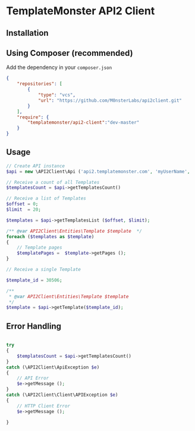 TemplateMonster API2 Client
===========================

Installation
------------

Using Composer (recommended)
----------------------------

Add the dependency in  your `composer.json`

``` json
{
    "repositories": [
        {
            "type": "vcs",
            "url": "https://github.com/M0nsterLabs/api2client.git"
        }
    ],
    "require": {
        "templatemonster/api2-client":"dev-master"
    }
}

```
Usage
-----

```php
// Create API instance
$api = new \API2Client\Api ('api2.templatemonster.com', 'myUserName', 'myUserToken');

// Receive a count of all Templates
$templatesCount = $api->getTemplatesCount()

// Receive a list of Templates
$offset = 0;
$limit  = 20;

$templates = $api->getTemplatesList ($offset, $limit);

/** @var API2Client\Entities\Template $template  */
foreach ($templates as $template)
{
    // Template pages
    $templatePages =  $template->getPages ();
}

// Receive a single Template

$template_id = 30506;

/**
 * @var API2Client\Entities\Template $template
 */
$template = $api->getTemplate($template_id);


```
Error Handling
--------------

``` php

try
{
    $templatesCount = $api->getTemplatesCount()
}
catch (\API2Client\ApiException $e)
{
    // API Error
    $e->getMessage ();
}
catch (\API2Client\Client\APIException $e)
{
    // HTTP Client Error
    $e->getMessage ();

}

```
